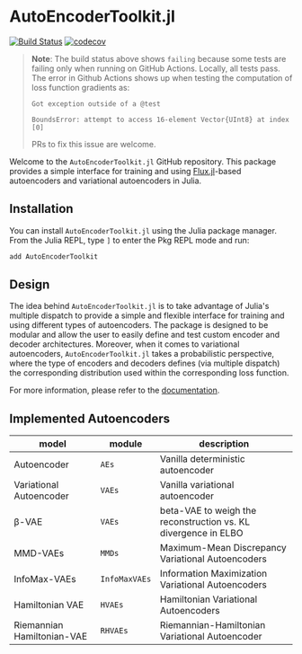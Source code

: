 # AutoEncoderToolkit.jl

[![Build Status](https://github.com/mrazomej/AutoEncoderToolkit.jl/actions/workflows/CI.yml/badge.svg?branch=main)](https://github.com/mrazomej/AutoEncoderToolkit.jl/actions/workflows/CI.yml?query=branch%3Amain)
[![codecov](https://codecov.io/gh/mrazomej/AutoEncoderToolkit.jl/graph/badge.svg?token=9DKTMW94G5)](https://codecov.io/gh/mrazomej/AutoEncoderToolkit.jl)

> **Note**: The build status above shows `failing` because some tests are
> failing only when running on GitHub Actions. Locally, all tests pass. The
> error  in Github Actions shows up when testing the computation of loss
> function gradients as:
>
> `Got exception outside of a @test`
>
> `BoundsError: attempt to access 16-element Vector{UInt8} at index [0]`
>
> PRs to fix this issue are welcome.

Welcome to the `AutoEncoderToolkit.jl` GitHub repository. This package provides
a simple interface for training and using [Flux.jl](https://fluxml.ai)-based
autoencoders and variational autoencoders in Julia.

## Installation

You can install `AutoEncoderToolkit.jl` using the Julia package manager. From
the Julia REPL, type `]` to enter the Pkg REPL mode and run:

```julia
add AutoEncoderToolkit
```

## Design

The idea behind `AutoEncoderToolkit.jl` is to take advantage of Julia's multiple
dispatch to provide a simple and flexible interface for training and using
different types of autoencoders. The package is designed to be modular and allow
the user to easily define and test custom encoder and decoder architectures.
Moreover, when it comes to variational autoencoders, `AutoEncoderToolkit.jl`
takes a probabilistic perspective, where the type of encoders and decoders
defines (via multiple dispatch) the corresponding distribution used within the
corresponding loss function.

For more information, please refer to the
[documentation](https://mrazomej.github.io/AutoEncoderToolkit.jl/).

## Implemented Autoencoders

| model                      | module        | description                                                    |
| -------------------------- | ------------- | -------------------------------------------------------------- |
| Autoencoder                | `AEs`         | Vanilla deterministic autoencoder                              |
| Variational Autoencoder    | `VAEs`        | Vanilla variational autoencoder                                |
| β-VAE                      | `VAEs`        | beta-VAE to weigh the reconstruction vs. KL divergence in ELBO |
| MMD-VAEs                   | `MMDs`        | Maximum-Mean Discrepancy Variational Autoencoders              |
| InfoMax-VAEs               | `InfoMaxVAEs` | Information Maximization Variational Autoencoders              |
| Hamiltonian VAE            | `HVAEs`       | Hamiltonian Variational Autoencoders                           |
| Riemannian Hamiltonian-VAE | `RHVAEs`      | Riemannian-Hamiltonian Variational Autoencoder                 |